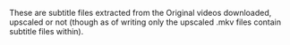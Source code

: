These are subtitle files extracted from the Original videos downloaded, upscaled or not (though as of writing only the upscaled .mkv files contain subtitle files within).
